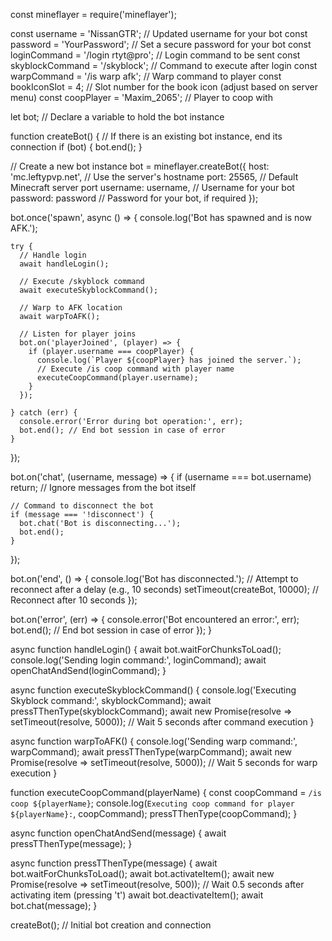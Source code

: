const mineflayer = require('mineflayer');

const username = 'NissanGTR'; // Updated username for your bot
const password = 'YourPassword'; // Set a secure password for your bot
const loginCommand = '/login rtyt@pro'; // Login command to be sent
const skyblockCommand = '/skyblock'; // Command to execute after login
const warpCommand = '/is warp afk'; // Warp command to player
const bookIconSlot = 4; // Slot number for the book icon (adjust based on server menu)
const coopPlayer = 'Maxim_2065'; // Player to coop with

let bot; // Declare a variable to hold the bot instance

function createBot() {
  // If there is an existing bot instance, end its connection
  if (bot) {
    bot.end();
  }

  // Create a new bot instance
  bot = mineflayer.createBot({
    host: 'mc.leftypvp.net', // Use the server's hostname
    port: 25565,             // Default Minecraft server port
    username: username,      // Username for your bot
    password: password       // Password for your bot, if required
  });

  bot.once('spawn', async () => {
    console.log('Bot has spawned and is now AFK.');

    try {
      // Handle login
      await handleLogin();

      // Execute /skyblock command
      await executeSkyblockCommand();

      // Warp to AFK location
      await warpToAFK();

      // Listen for player joins
      bot.on('playerJoined', (player) => {
        if (player.username === coopPlayer) {
          console.log(`Player ${coopPlayer} has joined the server.`);
          // Execute /is coop command with player name
          executeCoopCommand(player.username);
        }
      });

    } catch (err) {
      console.error('Error during bot operation:', err);
      bot.end(); // End bot session in case of error
    }
  });

  bot.on('chat', (username, message) => {
    if (username === bot.username) return; // Ignore messages from the bot itself

    // Command to disconnect the bot
    if (message === '!disconnect') {
      bot.chat('Bot is disconnecting...');
      bot.end();
    }
  });

  bot.on('end', () => {
    console.log('Bot has disconnected.');
    // Attempt to reconnect after a delay (e.g., 10 seconds)
    setTimeout(createBot, 10000); // Reconnect after 10 seconds
  });

  bot.on('error', (err) => {
    console.error('Bot encountered an error:', err);
    bot.end(); // End bot session in case of error
  });
}

async function handleLogin() {
  await bot.waitForChunksToLoad();
  console.log('Sending login command:', loginCommand);
  await openChatAndSend(loginCommand);
}

async function executeSkyblockCommand() {
  console.log('Executing Skyblock command:', skyblockCommand);
  await pressTThenType(skyblockCommand);
  await new Promise(resolve => setTimeout(resolve, 5000)); // Wait 5 seconds after command execution
}

async function warpToAFK() {
  console.log('Sending warp command:', warpCommand);
  await pressTThenType(warpCommand);
  await new Promise(resolve => setTimeout(resolve, 5000)); // Wait 5 seconds for warp execution
}

function executeCoopCommand(playerName) {
  const coopCommand = `/is coop ${playerName}`;
  console.log(`Executing coop command for player ${playerName}:`, coopCommand);
  pressTThenType(coopCommand);
}

async function openChatAndSend(message) {
  await pressTThenType(message);
}

async function pressTThenType(message) {
  await bot.waitForChunksToLoad();
  await bot.activateItem();
  await new Promise(resolve => setTimeout(resolve, 500)); // Wait 0.5 seconds after activating item (pressing 't')
  await bot.deactivateItem();
  await bot.chat(message);
}

createBot(); // Initial bot creation and connection

